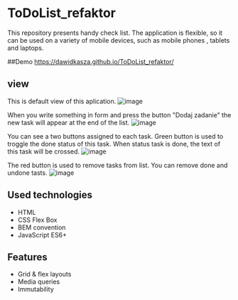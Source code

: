 # ToDoList_refaktor
This repository presents handy check list. The application is flexible, so it can be used on a variety of mobile devices, such as mobile phones , tablets and laptops.

##Demo
https://dawidkasza.github.io/ToDoList_refaktor/

## view
This is default view of this aplication.
![image](https://github.com/Zwierzak05/ToDoList/assets/98289771/06878d5a-b8ac-4b6a-8710-5bc6c323e72f)

When you write something in form and press the button "Dodaj zadanie" the new task will appear at the end of the list.
![image](https://github.com/Zwierzak05/ToDoList/assets/98289771/3a76a4a2-617a-4e2d-ab82-ec7c63e06c61)

You can see a two buttons assigned to each task. Green button is used to troggle the done status of this task. When status task is done, the text of this task will be crossed.
![image](https://github.com/Zwierzak05/ToDoList/assets/98289771/1cbf5149-d09b-4f52-be4a-27e8bc59c22c)

The red button is used to remove tasks from list. You can remove done and undone tasts.
![image](https://github.com/Zwierzak05/ToDoList/assets/98289771/dfbe6c3c-3f59-4b33-9e57-9f2cd22b97cb)

## Used technologies
- HTML
- CSS Flex Box
- BEM convention
- JavaScript ES6+	

## Features
- Grid & flex layouts
- Media queries
- Immutability
